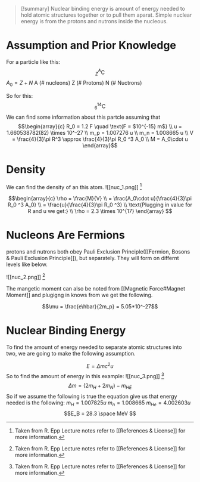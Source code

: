 
>[!summary]
Nuclear binding energy is amount of energy needed to hold atomic structures together or to pull them aparat. Simple nuclear energy is from the protons and nutrons inside the nucleous.
# Assumption and Prior Knowledge
For a particle like this: $$  _{Z}^{A}\textrm{C} $$
$A_0 = Z + N$
A (# nucleons)
Z (# Protons)
N (# Nuctrons)

So for this: $$ _{6}^{14}\textrm{C}$$
We can find some information about this partcle assuming that
$$\begin{array}{c} R_0 = 1.2 F \quad \text{F = $10^{-15} m$} \\ 
u = 1.660538782(82) \times 10^-27 \\ 
m_p = 1.007276 u \\
m_n = 1.008665 u \\
V = \frac{4}{3}\pi R^3 \approx \frac{4}{3}\pi R_0 ^3 A_0 \\
M = A_0\cdot u
\end{array}$$

# Density 
We can find the density of an this atom. 
![[nuc_1.png]]
[^1]

$$\begin{array}{c} 
\rho = \frac{M}{V} \\ 
= \frac{A_0\cdot u}{\frac{4}{3}\pi R_0 ^3 A_0}
\\ 
= \frac{u}{\frac{4}{3}\pi R_0 ^3} \\ 
\text{Plugging in value for R and u we get:} \\ 
\rho = 2.3 \times 10^{17}
\end{array} $$

# Nucleons Are Fermions
protons and nutrons both obey Pauli Exclusion Principle([[Fermion, Bosons & Pauli Exclusion Principle]]), but separately. They will form on differnt levels like below.

![[nuc_2.png]]
[^1]

The mangetic moment can also be noted from [[Magnetic Force#Magnet Moment]] and plugigng in knows from we get the following.

$$\mu = \frac{e\hbar}{2m_p} = 5.05*10^-27$$
# Nuclear Binding Energy
To find the amount of energy needed to separate atomic structures into two, we are going to make the following assumption.

$$E = \Delta m c^2u $$
So to find the amount of energy in this example:
![[nuc_3.png]]
[^1]
$$\Delta m = (2m_H + 2m_N) -m_{HE} $$
So if we assume the following is true the equation give us that energy needed is the following:
$m_H = 1.007825u$ 
$m_n = 1.008665$ 
$m_{He} = 4.002603u$ 
$$E_B = 28.3 \space MeV $$

[^1]: Taken from R. Epp Lecture notes refer to [[References & License]] for more information.

